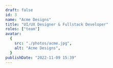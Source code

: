 ```yaml
---
draft: false
id: 3
name: "Acme Designs"
title: "UI/UX Designer & Fullstack Developer"
roles: ["team"]
avatar:
  {
    src: "./photos/acme.jpg",
    alt: "Acme Designs",
  }
publishDate: "2022-11-09 15:39"
---
```

